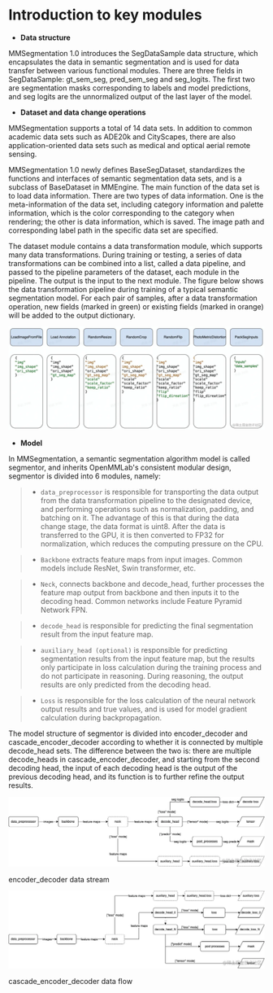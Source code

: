# Introduction to key modules

- **Data structure**

MMSegmentation 1.0 introduces the SegDataSample data structure, which encapsulates the data in semantic segmentation and is used for data transfer between various functional modules. There are three fields in SegDataSample: gt_sem_seg, pred_sem_seg and seg_logits. The first two are segmentation masks corresponding to labels and model predictions, and seg logits are the unnormalized output of the last layer of the model.

- **Dataset and data change operations**

MMSegmentation supports a total of 14 data sets. In addition to common academic data sets such as ADE20k and CityScapes, there are also application-oriented data sets such as medical and optical aerial remote sensing.

MMSegmentation 1.0 newly defines BaseSegDataset, standardizes the functions and interfaces of semantic segmentation data sets, and is a subclass of BaseDataset in MMEngine. The main function of the data set is to load data information. There are two types of data information. One is the meta-information of the data set, including category information and palette information, which is the color corresponding to the category when rendering; the other is data information, which is saved. The image path and corresponding label path in the specific data set are specified.

The dataset module contains a data transformation module, which supports many data transformations. During training or testing, a series of data transformations can be combined into a list, called a data pipeline, and passed to the pipeline parameters of the dataset, each module in the pipeline. The output is the input to the next module.
The figure below shows the data transformation pipeline during training of a typical semantic segmentation model. For each pair of samples, after a data transformation operation, new fields (marked in green) or existing fields (marked in orange) will be added to the output dictionary.

![data_trans](figures/data_transformation_pipeline.awebp)

- **Model**

In MMSegmentation, a semantic segmentation algorithm model is called segmentor, and inherits OpenMMLab's consistent modular design, segmentor is divided into 6 modules, namely:

> - `data_preprocessor` is responsible for transporting the data output from the data transformation pipeline to the designated device, and performing operations such as normalization, padding, and batching on it. The advantage of this is that during the data change stage, the data format is uint8. After the data is transferred to the GPU, it is then converted to FP32 for normalization, which reduces the computing pressure on the CPU.

> - `Backbone` extracts feature maps from input images. Common models include ResNet, Swin transformer, etc.

> - `Neck`, connects backbone and decode_head, further processes the feature map output from backbone and then inputs it to the decoding head. Common networks include Feature Pyramid Network FPN.

> - `decode_head` is responsible for predicting the final segmentation result from the input feature map.

> - `auxiliary_head (optional)` is responsible for predicting segmentation results from the input feature map, but the results only participate in loss calculation during the training process and do not participate in reasoning. During reasoning, the output results are only predicted from the decoding head.

> - `Loss` is responsible for the loss calculation of the neural network output results and true values, and is used for model gradient calculation during backpropagation.

The model structure of segmentor is divided into encoder_decoder and cascade_encoder_decoder according to whether it is connected by multiple decode_head sets. The difference between the two is: there are multiple decode_heads in cascade_encoder_decoder, and starting from the second decoding head, the input of each decoding head is the output of the previous decoding head, and its function is to further refine the output results.

![encoder_decoder](figures/encoder_decoder_data_stream.awebp)

encoder_decoder data stream

![cascade_encoder_decoder](figures/cascade_encoder_decoder_data_flow.awebp)

cascade_encoder_decoder data flow
